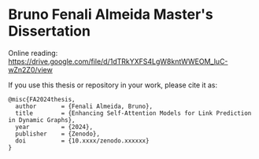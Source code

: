 # Bruno Fenali Almeida Master's Dissertation

Online reading: https://drive.google.com/file/d/1dTRkYXFS4LgW8kntWWEOM_luC-wZn2Z0/view

If you use this thesis or repository in your work, please cite it as:

```
@misc{FA2024thesis,
  author       = {Fenali Almeida, Bruno},
  title        = {Enhancing Self-Attention Models for Link Prediction in Dynamic Graphs},
  year         = {2024},
  publisher    = {Zenodo},
  doi          = {10.xxxx/zenodo.xxxxxx}
}
```
